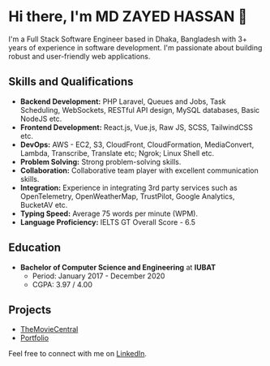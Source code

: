 # Hi there, I'm MD ZAYED HASSAN 👋

I'm a Full Stack Software Engineer based in Dhaka, Bangladesh with 3+ years of experience in software development. I'm passionate about building robust and user-friendly web applications.

## Skills and Qualifications

- **Backend Development:** PHP Laravel, Queues and Jobs, Task Scheduling, WebSockets, RESTful API design, MySQL databases, Basic NodeJS etc.
- **Frontend Development:** React.js, Vue.js, Raw JS, SCSS, TailwindCSS etc. 
- **DevOps:** AWS - EC2, S3, CloudFront, CloudFormation, MediaConvert, Lambda, Transcribe, Translate etc; Ngrok; Linux Shell etc.
- **Problem Solving:** Strong problem-solving skills.
- **Collaboration:** Collaborative team player with excellent communication skills.
- **Integration:** Experience in integrating 3rd party services such as OpenTelemetry, OpenWeatherMap, TrustPilot, Google Analytics, BucketAV etc.
- **Typing Speed:** Average 75 words per minute (WPM).
- **Language Proficiency:** IELTS GT Overall Score - 6.5

## Education

- **Bachelor of Computer Science and Engineering** at **IUBAT**
  - Period: January 2017 - December 2020
  - CGPA: 3.97 / 4.00

## Projects

- [TheMovieCentral](https://tmdb-client.vercel.app)
- [Portfolio](https://z4yed.netlify.app/)

Feel free to connect with me on [LinkedIn](https://www.linkedin.com/in/z4yed).
